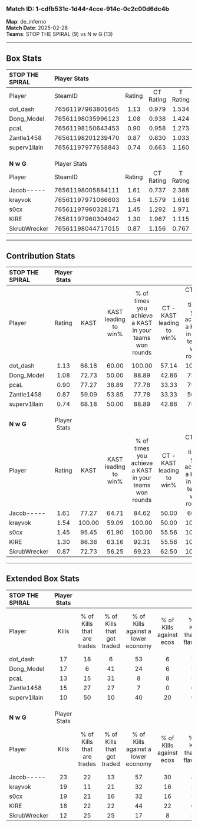 ### Match ID: 1-cdfb531c-1d44-4cce-914c-0c2c00d6dc4b  
**Map**: de_inferno  
**Match Date**: 2025-02-28  
**Teams**: STOP THE SPIRAL (9) vs N w G (13)  

---  

## Box Stats  

| **STOP THE SPIRAL** | Player Stats      |        |           |          |        |       |       |         |        |      |     |
| :- | :- | :-: | :-: | :-: | :-: | :-: | :-: | :-: | :-: | :-: | :-: |
| Player              | SteamID           | Rating | CT Rating | T Rating |  KAST  |  ADR  | Kills | Assists | Deaths | K/D  | HS% |
| dot_dash            | 76561197963801645 |  1.13  |   0.979   |  1.534   | 68.18  | 89.0  |  17   |    7    |   17   | 1.00 | 23  |
| Dong_Model          | 76561198035996123 |  1.08  |   0.938   |  1.424   | 72.73  | 85.3  |  17   |    8    |   20   | 0.85 | 41  |
| pcaL                | 76561198150643453 |  0.90  |   0.958   |  1.273   | 77.27  | 76.7  |  13   |    7    |   21   | 0.62 | 61  |
| Zantle1458          | 76561198201239470 |  0.87  |   0.830   |  1.033   | 59.09  | 73.0  |  15   |    4    |   19   | 0.79 | 46  |
| superv1llain        | 76561197977658843 |  0.74  |   0.663   |  1.160   | 68.18  | 57.3  |  10   |    4    |   17   | 0.59 | 10  |
|                     |                   |        |           |          |        |       |       |         |        |      |     |
|                     |                   |        |           |          |        |       |       |         |        |      |     |
|                     |                   |        |           |          |        |       |       |         |        |      |     |
| **N w G**           | Player Stats      |        |           |          |        |       |       |         |        |      |     |
| Player              | SteamID           | Rating | CT Rating | T Rating |  KAST  |  ADR  | Kills | Assists | Deaths | K/D  | HS% |
| Jacob-----          | 76561198005884111 |  1.61  |   0.737   |  2.388   | 77.27  | 117.7 |  23   |    9    |   14   | 1.64 | 73  |
| krayvok             | 76561197971066603 |  1.54  |   1.579   |  1.616   | 100.00 | 90.6  |  19   |    7    |   13   | 1.46 | 36  |
| s0cx                | 76561197960328171 |  1.45  |   1.292   |  1.971   | 95.45  | 92.9  |  19   |    8    |   16   | 1.19 | 68  |
| KIRE                | 76561197960304942 |  1.30  |   1.967   |  1.115   | 86.36  | 80.2  |  18   |    7    |   16   | 1.13 | 61  |
| SkrubWrecker        | 76561198044717015 |  0.87  |   1.156   |  0.767   | 72.73  | 53.4  |  12   |    5    |   16   | 0.75 | 58  |
---  

## Contribution Stats  

| **STOP THE SPIRAL** | Player Stats |        |                      |                                                        |                           |                                                             |                          |                                                            |
| :- | :-: | :-: | :-: | :-: | :-: | :-: | :-: | :-: |
| Player              |    Rating    |  KAST  | KAST leading to win% | % of times you achieve a KAST in your teams won rounds | CT - KAST leading to win% | CT - % of times you achieve a KAST in your teams won rounds | T - KAST leading to win% | T - % of times you achieve a KAST in your teams won rounds |
| dot_dash            |     1.13     | 68.18  |        60.00         |                         100.00                         |           57.14           |                           100.00                            |          62.50           |                           100.00                           |
| Dong_Model          |     1.08     | 72.73  |        50.00         |                         88.89                          |           42.86           |                            75.00                            |          55.56           |                           100.00                           |
| pcaL                |     0.90     | 77.27  |        38.89         |                         77.78                          |           33.33           |                            75.00                            |          44.44           |                           80.00                            |
| Zantle1458          |     0.87     | 59.09  |        53.85         |                         77.78                          |           33.33           |                            50.00                            |          71.43           |                           100.00                           |
| superv1llain        |     0.74     | 68.18  |        50.00         |                         88.89                          |           42.86           |                            75.00                            |          55.56           |                           100.00                           |
|                     |              |        |                      |                                                        |                           |                                                             |                          |                                                            |
|                     |              |        |                      |                                                        |                           |                                                             |                          |                                                            |
|                     |              |        |                      |                                                        |                           |                                                             |                          |                                                            |
| **N w G**           | Player Stats |        |                      |                                                        |                           |                                                             |                          |                                                            |
| Player              |    Rating    |  KAST  | KAST leading to win% | % of times you achieve a KAST in your teams won rounds | CT - KAST leading to win% | CT - % of times you achieve a KAST in your teams won rounds | T - KAST leading to win% | T - % of times you achieve a KAST in your teams won rounds |
| Jacob-----          |     1.61     | 77.27  |        64.71         |                         84.62                          |           50.00           |                            60.00                            |          72.73           |                           100.00                           |
| krayvok             |     1.54     | 100.00 |        59.09         |                         100.00                         |           50.00           |                           100.00                            |          66.67           |                           100.00                           |
| s0cx                |     1.45     | 95.45  |        61.90         |                         100.00                         |           55.56           |                           100.00                            |          66.67           |                           100.00                           |
| KIRE                |     1.30     | 86.36  |        63.16         |                         92.31                          |           55.56           |                           100.00                            |          70.00           |                           87.50                            |
| SkrubWrecker        |     0.87     | 72.73  |        56.25         |                         69.23                          |           62.50           |                           100.00                            |          50.00           |                           50.00                            |
---  

## Extended Box Stats  

| **STOP THE SPIRAL** | Player Stats |                            |                            |                                    |                         |                              |                                 |        |                             |                                     |                          |                               |                            |
| :- | :-: | :-: | :-: | :-: | :-: | :-: | :-: | :-: | :-: | :-: | :-: | :-: | :-: |
| Player              |    Kills     | % of Kills that are trades | % of Kills that got traded | % of Kills against a lower economy | % of Kills against ecos | % of Kills that are flawless | % of Kills that are close duels | Deaths | % of Deaths that get traded | % of Deaths against a lower economy | % of Deaths against ecos | % of Deaths that are flawless | % of Deaths that are close |
| dot_dash            |      17      |             18             |             6              |                 53                 |            6            |              71              |               12                |   17   |             29              |                  6                  |            0             |              41               |             6              |
| Dong_Model          |      17      |             6              |             41             |                 24                 |            6            |              59              |                0                |   20   |             20              |                 20                  |            5             |              55               |             10             |
| pcaL                |      13      |             15             |             31             |                 8                  |            8            |              54              |                0                |   21   |             29              |                 24                  |            10            |              62               |             10             |
| Zantle1458          |      15      |             27             |             27             |                 7                  |            0            |              60              |                7                |   19   |             11              |                 11                  |            5             |              58               |             5              |
| superv1llain        |      10      |             50             |             10             |                 40                 |           20            |              90              |                0                |   17   |              6              |                 12                  |            0             |              47               |             0              |
|                     |              |                            |                            |                                    |                         |                              |                                 |        |                             |                                     |                          |                               |                            |
|                     |              |                            |                            |                                    |                         |                              |                                 |        |                             |                                     |                          |                               |                            |
|                     |              |                            |                            |                                    |                         |                              |                                 |        |                             |                                     |                          |                               |                            |
| **N w G**           | Player Stats |                            |                            |                                    |                         |                              |                                 |        |                             |                                     |                          |                               |                            |
| Player              |    Kills     | % of Kills that are trades | % of Kills that got traded | % of Kills against a lower economy | % of Kills against ecos | % of Kills that are flawless | % of Kills that are close duels | Deaths | % of Deaths that get traded | % of Deaths against a lower economy | % of Deaths against ecos | % of Deaths that are flawless | % of Deaths that are close |
| Jacob-----          |      23      |             22             |             13             |                 57                 |           30            |              43              |                0                |   14   |              7              |                 29                  |            0             |              36               |             14             |
| krayvok             |      19      |             11             |             21             |                 32                 |           16            |              53              |               11                |   13   |             15              |                 23                  |            0             |              31               |             8              |
| s0cx                |      19      |             21             |             16             |                 32                 |           16            |              53              |                0                |   16   |             31              |                 19                  |            6             |              75               |             0              |
| KIRE                |      18      |             22             |             22             |                 44                 |           22            |              67              |               11                |   16   |             31              |                 31                  |            6             |              88               |             0              |
| SkrubWrecker        |      12      |             25             |             25             |                 17                 |            8            |              50              |               17                |   16   |             19              |                 31                  |            13            |              75               |             0              |
